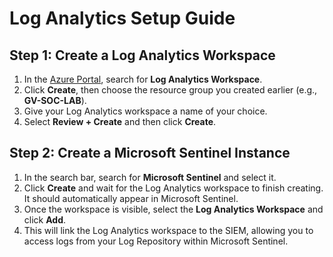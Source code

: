 # Log Analytics Setup Guide

## Step 1: Create a Log Analytics Workspace

1. In the [Azure Portal](https://portal.azure.com), search for **Log Analytics Workspace**.
2. Click **Create**, then choose the resource group you created earlier (e.g., **GV-SOC-LAB**).
3. Give your Log Analytics workspace a name of your choice.
4. Select **Review + Create** and then click **Create**.

## Step 2: Create a Microsoft Sentinel Instance

1. In the search bar, search for **Microsoft Sentinel** and select it.
2. Click **Create** and wait for the Log Analytics workspace to finish creating. It should automatically appear in Microsoft Sentinel.
3. Once the workspace is visible, select the **Log Analytics Workspace** and click **Add**.
4. This will link the Log Analytics workspace to the SIEM, allowing you to access logs from your Log Repository within Microsoft Sentinel.
